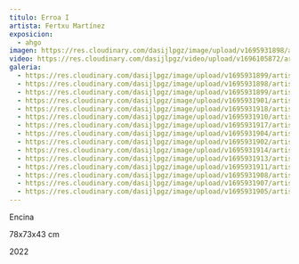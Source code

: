 ```yaml
---
titulo: Erroa I
artista: Fertxu Martínez
exposicion:
  - ahgo
imagen: https://res.cloudinary.com/dasijlpgz/image/upload/v1695931898/artistas/Fertxu%20Mart%C3%ADnez/Erroa%20I/P1070120.jpg
video: https://res.cloudinary.com/dasijlpgz/video/upload/v1696105872/artistas/Fertxu%20Mart%C3%ADnez/Erroa%20I/Sin_t%C3%ADtulo_1.mp4
galeria:
  - https://res.cloudinary.com/dasijlpgz/image/upload/v1695931899/artistas/Fertxu%20Mart%C3%ADnez/Erroa%20I/P1070122.jpg
  - https://res.cloudinary.com/dasijlpgz/image/upload/v1695931898/artistas/Fertxu%20Mart%C3%ADnez/Erroa%20I/P1070120.jpg
  - https://res.cloudinary.com/dasijlpgz/image/upload/v1695931899/artistas/Fertxu%20Mart%C3%ADnez/Erroa%20I/P1070124.jpg
  - https://res.cloudinary.com/dasijlpgz/image/upload/v1695931901/artistas/Fertxu%20Mart%C3%ADnez/Erroa%20I/P1070126.jpg
  - https://res.cloudinary.com/dasijlpgz/image/upload/v1695931918/artistas/Fertxu%20Mart%C3%ADnez/Erroa%20I/P1070145.jpg
  - https://res.cloudinary.com/dasijlpgz/image/upload/v1695931910/artistas/Fertxu%20Mart%C3%ADnez/Erroa%20I/P1070136.jpg
  - https://res.cloudinary.com/dasijlpgz/image/upload/v1695931917/artistas/Fertxu%20Mart%C3%ADnez/Erroa%20I/P1070144.jpg
  - https://res.cloudinary.com/dasijlpgz/image/upload/v1695931904/artistas/Fertxu%20Mart%C3%ADnez/Erroa%20I/P1070129.jpg
  - https://res.cloudinary.com/dasijlpgz/image/upload/v1695931902/artistas/Fertxu%20Mart%C3%ADnez/Erroa%20I/P1070127.jpg
  - https://res.cloudinary.com/dasijlpgz/image/upload/v1695931914/artistas/Fertxu%20Mart%C3%ADnez/Erroa%20I/P1070142.jpg
  - https://res.cloudinary.com/dasijlpgz/image/upload/v1695931913/artistas/Fertxu%20Mart%C3%ADnez/Erroa%20I/P1070141.jpg
  - https://res.cloudinary.com/dasijlpgz/image/upload/v1695931911/artistas/Fertxu%20Mart%C3%ADnez/Erroa%20I/P1070140.jpg
  - https://res.cloudinary.com/dasijlpgz/image/upload/v1695931908/artistas/Fertxu%20Mart%C3%ADnez/Erroa%20I/P1070134.jpg
  - https://res.cloudinary.com/dasijlpgz/image/upload/v1695931907/artistas/Fertxu%20Mart%C3%ADnez/Erroa%20I/P1070133.jpg
  - https://res.cloudinary.com/dasijlpgz/image/upload/v1695931905/artistas/Fertxu%20Mart%C3%ADnez/Erroa%20I/P1070131.jpg
---
```


E﻿ncina

7﻿8x73x43 cm

2﻿022
